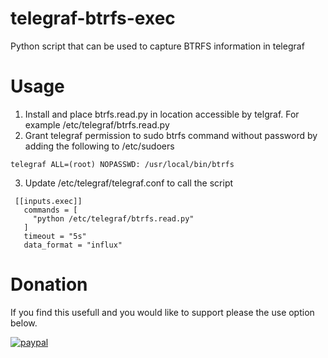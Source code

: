 # telegraf-btrfs-exec
Python script that can be used to capture BTRFS information in telegraf

# Usage
1. Install and place btrfs.read.py in location accessible by telgraf.   For example /etc/telegraf/btrfs.read.py
2. Grant telegraf permission to sudo btrfs command without password by adding the following to /etc/sudoers
```
telegraf ALL=(root) NOPASSWD: /usr/local/bin/btrfs
```
3. Update /etc/telegraf/telegraf.conf to call the script
```
 [[inputs.exec]]
   commands = [
     "python /etc/telegraf/btrfs.read.py"
   ]
   timeout = "5s"
   data_format = "influx"
```


# Donation
If you find this usefull and you would like to support please the use option below.

[![paypal](https://www.paypalobjects.com/en_US/i/btn/btn_donateCC_LG.gif)](https://paypal.me/JasonClara)

